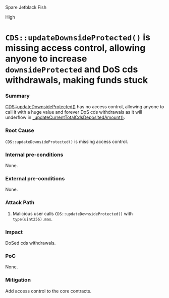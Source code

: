 Spare Jetblack Fish

High

# `CDS::updateDownsideProtected()` is missing access control, allowing anyone to increase `downsideProtected` and DoS cds withdrawals, making funds stuck

### Summary

[CDS::updateDownsideProtected()](https://github.com/sherlock-audit/2024-11-autonomint/blob/main/Blockchain/Blockchian/contracts/Core_logic/CDS.sol#L829-L831) has no access control, allowing anyone to call it with a huge value and forever DoS cds withdrawals as it will underflow in [_updateCurrentTotalCdsDepositedAmount()](https://github.com/sherlock-audit/2024-11-autonomint/blob/main/Blockchain/Blockchian/contracts/Core_logic/CDS.sol#L835).

### Root Cause

`CDS::updateDownsideProtected()` is missing access control.

### Internal pre-conditions

None.

### External pre-conditions

None.

### Attack Path

1. Malicious user calls `CDS::updateDownsideProtected()` with `type(uint256).max`.

### Impact

DoSed cds withdrawals.

### PoC

None.

### Mitigation

Add access control to the core contracts.